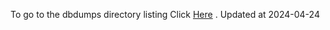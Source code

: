To go to the dbdumps directory listing Click [Here](https://ipfs.io/ipfs/bafkreihw63lnswo3n5ou4rjplvevksneopsrjqnxpfbou57kvgvsxg6wru) . Updated at 2024-04-24